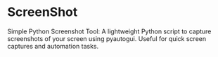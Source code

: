 # ScreenShot
Simple Python Screenshot Tool: A lightweight Python script to capture screenshots of your screen using pyautogui. Useful for quick screen captures and automation tasks.
